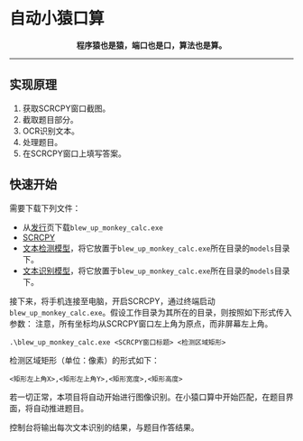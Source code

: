 # 自动小猿口算

<center>

**程序猿也是猿，端口也是口，算法也是算。**

</center>

<hr>

## 实现原理

1. 获取SCRCPY窗口截图。
1. 截取题目部分。
1. OCR识别文本。
1. 处理题目。
1. 在SCRCPY窗口上填写答案。

## 快速开始

需要下载下列文件：

- 从[发行](https://github.com/MoRanYue/LittleMonkeyCalculation-rs/releases)页下载`blew_up_monkey_calc.exe`
- [SCRCPY](https://github.com/Genymobile/scrcpy/releases)
- [文本检测模型](https://ocrs-models.s3-accelerate.amazonaws.com/text-detection.rten)，将它放置于`blew_up_monkey_calc.exe`所在目录的`models`目录下。
- [文本识别模型](https://ocrs-models.s3-accelerate.amazonaws.com/text-recognition.rten)，将它放置于`blew_up_monkey_calc.exe`所在目录的`models`目录下。

接下来，将手机连接至电脑，开启SCRCPY，通过终端启动`blew_up_monkey_calc.exe`。假设工作目录为其所在的目录，则按照如下形式传入参数：
注意，所有坐标均从SCRCPY窗口左上角为原点，而非屏幕左上角。

```
.\blew_up_monkey_calc.exe <SCRCPY窗口标题> <检测区域矩形>
```

检测区域矩形（单位：像素）的形式如下：

```
<矩形左上角X>,<矩形左上角Y>,<矩形宽度>,<矩形高度>
```

若一切正常，本项目将自动开始进行图像识别。在小猿口算中开始匹配，在题目界面，将自动推进题目。

控制台将输出每次文本识别的结果，与题目作答结果。